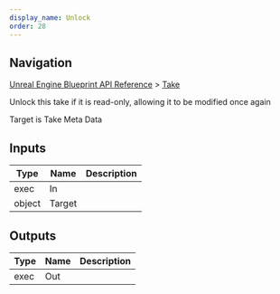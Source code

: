 ```yaml
---
display_name: Unlock
order: 28
---
```

## Navigation

[Unreal Engine Blueprint API Reference](https://dev.epicgames.com/documentation/en-us/unreal-engine/BlueprintAPI) > [Take](https://dev.epicgames.com/documentation/en-us/unreal-engine/BlueprintAPI/Take)

Unlock this take if it is read-only, allowing it to be modified once again

Target is Take Meta Data

## Inputs

| Type | Name | Description |
| --- | --- | --- |
| exec | In |  |
| object | Target |  |

## Outputs

| Type | Name | Description |
| --- | --- | --- |
| exec | Out |  |
